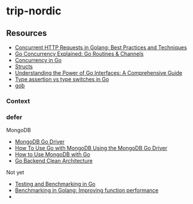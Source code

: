 # trip-nordic

## Resources
- [Concurrent HTTP Requests in Golang: Best Practices and Techniques](https://medium.com/insiderengineering/concurrent-http-requests-in-golang-best-practices-and-techniques-f667e5a19dea)
- [Go Concurrency Explained: Go Routines & Channels](https://www.youtube.com/watch?v=B9uR2gLM80E)
- [Concurrency in Go](https://www.youtube.com/watch?v=LvgVSSpwND8)
- [Structs](https://www.codecademy.com/resources/docs/go/structs)
- [Understanding the Power of Go Interfaces: A Comprehensive Guide](https://medium.com/@jamal.kaksouri/understanding-the-power-of-go-interfaces-a-comprehensive-guide-835954101b7e)
- [Type assertion vs type switches in Go](https://rednafi.com/go/type_assertion_vs_type_switches/)
- [gob](https://pkg.go.dev/encoding/gob#NewEncoder)

### Context

### defer

MongoDB
- [MongoDB Go Driver](https://www.mongodb.com/docs/drivers/go/current/)
- [How To Use Go with MongoDB Using the MongoDB Go Driver](https://www.digitalocean.com/community/tutorials/how-to-use-go-with-mongodb-using-the-mongodb-go-driver)
- [How to Use MongoDB with Go](https://earthly.dev/blog/use-mongo-with-go/)
- [Go Backend Clean Architecture](https://github.com/amitshekhariitbhu/go-backend-clean-architecture)

Not yet
- [Testing and Benchmarking in Go](https://medium.com/hyperskill/testing-and-benchmarking-in-go-e33a54b413e)
- [Benchmarking in Golang: Improving function performance](https://blog.logrocket.com/benchmarking-golang-improve-function-performance/)
- 

